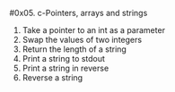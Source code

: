 #0x05. c-Pointers, arrays and strings
1. Take a pointer to an int as a parameter
2. Swap the values of two integers
3. Return the length of a string
4. Print a string to stdout
5. Print a string in reverse
6. Reverse a string 
